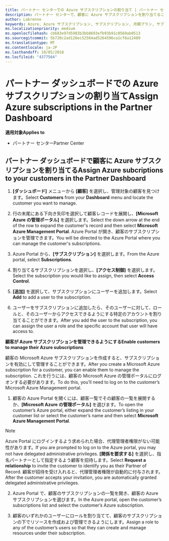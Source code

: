 ```yaml
---
title: パートナー センターでの Azure サブスクリプションの割り当て | パートナー センター
description: パートナー センターで、顧客に Azure サブスクリプションを割り当てることができるようになりました。顧客自身によるサブスクリプションの管理を有効にすることもできます
author: Labrenne
keywords: Azure, Azure サブスクリプション, サブスクリプション, 月額プラン, サブスクリプションの割り当て, Azure サブスクリプションの管理
ms.localizationpriority: medium
ms.openlocfilehash: cb683e97d5983b3bb8693efb93b91c0569ab0513
ms.sourcegitcommit: 5b720c2ad126ec52564ad5264596ca1cf6a12489
ms.translationtype: MT
ms.contentlocale: ja-JP
ms.lasthandoff: 10/05/2018
ms.locfileid: "4377564"
---
```

# <a name="assign-azure-subscriptions-in-the-partner-dashboard"></a><span data-ttu-id="e246c-104">パートナー ダッシュボードでの Azure サブスクリプションの割り当て</span><span class="sxs-lookup"><span data-stu-id="e246c-104">Assign Azure subscriptions in the Partner Dashboard</span></span>

**<span data-ttu-id="e246c-105">適用対象</span><span class="sxs-lookup"><span data-stu-id="e246c-105">Applies to</span></span>**

-  <span data-ttu-id="e246c-106">パートナー センター</span><span class="sxs-lookup"><span data-stu-id="e246c-106">Partner Center</span></span>
 
## <a name="assign-azure-subcriptions-to-your-customers-in-the-partner-dashboard"></a><span data-ttu-id="e246c-107">パートナー ダッシュボードで顧客に Azure サブスクリプションを割り当てる</span><span class="sxs-lookup"><span data-stu-id="e246c-107">Assign Azure subcriptions to your customers in the Partner Dashboard</span></span>

1. <span data-ttu-id="e246c-108">**[ダッシュボード]** メニューから **[顧客]** を選択し、管理対象の顧客を見つけます。</span><span class="sxs-lookup"><span data-stu-id="e246c-108">Select **Customers** from your **Dashboard** menu and locate the customer you want to manage.</span></span>

2.  <span data-ttu-id="e246c-109">行の末尾にある下向き矢印を選択して顧客レコードを展開し、**[Microsoft Azure の管理ポータル]** を選択します。</span><span class="sxs-lookup"><span data-stu-id="e246c-109">Select the down arrow at the end of the row to expand the customer's record and then select **Microsoft Azure Management Portal**.</span></span> <span data-ttu-id="e246c-110">Azure Portal が開き、顧客のサブスクリプションを管理できます。</span><span class="sxs-lookup"><span data-stu-id="e246c-110">You will be directed to the Azure Portal where you can manage the customer's subscriptions.</span></span> 

4. <span data-ttu-id="e246c-111">Azure Portal から、**[サブスクリプション]** を選択します。</span><span class="sxs-lookup"><span data-stu-id="e246c-111">From the Azure portal, select **Subscriptions**.</span></span>

5. <span data-ttu-id="e246c-112">割り当てるサブスクリプションを選択し、**[アクセス制御]** を選択します。</span><span class="sxs-lookup"><span data-stu-id="e246c-112">Select the subscription you would like to assign, then select **Access Control**.</span></span>

6. <span data-ttu-id="e246c-113">**[追加]** を選択して、サブスクリプションにユーザーを追加します。</span><span class="sxs-lookup"><span data-stu-id="e246c-113">Select **Add** to add a user to the subscription.</span></span> 

7. <span data-ttu-id="e246c-114">ユーザーをサブスクリプションに追加したら、そのユーザーに対して、ロールと、そのユーザーからアクセスできるようにする特定のアカウントを割り当てることができます。</span><span class="sxs-lookup"><span data-stu-id="e246c-114">After you add the user to the subscription, you can assign the user a role and the specific account that user will have access to.</span></span> 

**<span data-ttu-id="e246c-115">顧客が Azure サブスクリプションを管理できるようにする</span><span class="sxs-lookup"><span data-stu-id="e246c-115">Enable customers to manage their Azure subscriptions</span></span>**

<span data-ttu-id="e246c-116">顧客の Microsoft Azure サブスクリプションを作成すると、サブスクリプションを有効にして管理することができます。</span><span class="sxs-lookup"><span data-stu-id="e246c-116">After you create a Microsoft Azure subscription for a customer, you can enable them to manage the subscription.</span></span> <span data-ttu-id="e246c-117">これを行うには、顧客の Microsoft Azure の管理ポータルにログオンする必要があります。</span><span class="sxs-lookup"><span data-stu-id="e246c-117">To do this, you’ll need to log on to the customer’s Microsoft Azure Management portal.</span></span> 

1.  <span data-ttu-id="e246c-118">顧客の Azure Portal を開くには、顧客一覧でその顧客の一覧を展開するか、**[Microsoft Azure の管理ポータル]** を選びます。</span><span class="sxs-lookup"><span data-stu-id="e246c-118">To open the customer’s Azure portal, either expand the customer’s listing in your customer list or select the customer’s name and then select **Microsoft Azure Management Portal**.</span></span>
    
> [!NOTE]  
> <span data-ttu-id="e246c-119">Azure Portal にログインするよう求められた場合、代理管理者権限がない可能性があります。</span><span class="sxs-lookup"><span data-stu-id="e246c-119">If you are prompted to log on to the Azure portal, you may not have delegated administrative privileges.</span></span> <span data-ttu-id="e246c-120">**[関係を要求する]** を選択し、指名パートナーとして指定するよう顧客を招待します。</span><span class="sxs-lookup"><span data-stu-id="e246c-120">Select **Request a relationship** to invite the customer to identify you as their Partner of Record.</span></span> <span data-ttu-id="e246c-121">顧客が招待を受け入れると、代理管理者権限が自動的に付与されます。</span><span class="sxs-lookup"><span data-stu-id="e246c-121">After the customer accepts your invitation, you are automatically granted delegated administrative privileges.</span></span> 

2.  <span data-ttu-id="e246c-122">Azure Portal で、顧客のサブスクリプションの一覧を開き、顧客の Azure サブスクリプションを選びます。</span><span class="sxs-lookup"><span data-stu-id="e246c-122">In the Azure portal, open the customer’s subscriptions list and select the customer’s Azure subscription.</span></span>

3.  <span data-ttu-id="e246c-123">顧客のいずれかのユーザーにロールを割り当てて、顧客のサブスクリプションの下でリソースを作成および管理できるようにします。</span><span class="sxs-lookup"><span data-stu-id="e246c-123">Assign a role to any of the customer’s users so that they can create and manage resources under their subscription.</span></span>



